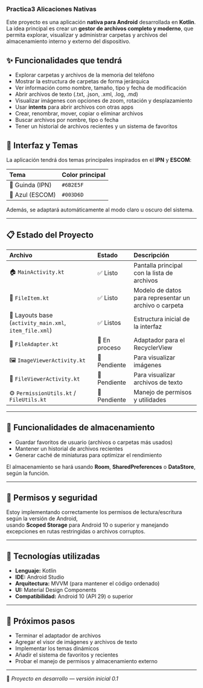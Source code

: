 ### Practica3 Alicaciones Nativas

Este proyecto es una aplicación **nativa para Android** desarrollada en **Kotlin**.  
La idea principal es crear un **gestor de archivos completo y moderno**, que permita explorar, visualizar y administrar carpetas y archivos del almacenamiento interno y externo del dispositivo.  

## ✨ Funcionalidades que tendrá

- Explorar carpetas y archivos de la memoria del teléfono  
- Mostrar la estructura de carpetas de forma jerárquica  
- Ver información como nombre, tamaño, tipo y fecha de modificación  
- Abrir archivos de texto (.txt, .json, .xml, .log, .md)  
- Visualizar imágenes con opciones de zoom, rotación y desplazamiento  
- Usar **intents** para abrir archivos con otras apps  
- Crear, renombrar, mover, copiar o eliminar archivos  
- Buscar archivos por nombre, tipo o fecha  
- Tener un historial de archivos recientes y un sistema de favoritos

## 🎨 Interfaz y Temas

La aplicación tendrá dos temas principales inspirados en el **IPN** y **ESCOM**:

| Tema | Color principal |
|:------|:----------------|
| 💜 Guinda (IPN) | `#6B2E5F` |
| 💙 Azul (ESCOM) | `#003D6D` |

Además, se adaptará automáticamente al modo claro u oscuro del sistema.  


---

## 📋 Estado del Proyecto

| Archivo | Estado | Descripción |
|:--------|:--------|:-------------|
| 🏠 `MainActivity.kt` | ✅ Listo | Pantalla principal con la lista de archivos |
| 📄 `FileItem.kt` | ✅ Listo | Modelo de datos para representar un archivo o carpeta |
| 🧱 Layouts base (`activity_main.xml`, `item_file.xml`) | ✅ Listos | Estructura inicial de la interfaz |
| 🧩 `FileAdapter.kt` | 🔧 En proceso | Adaptador para el RecyclerView |
| 🖼 `ImageViewerActivity.kt` | 🚧 Pendiente | Para visualizar imágenes |
| 📘 `FileViewerActivity.kt` | 🚧 Pendiente | Para visualizar archivos de texto |
| ⚙️ `PermissionUtils.kt` / `FileUtils.kt` | 🚧 Pendiente | Manejo de permisos y utilidades |

---

## 💾 Funcionalidades de almacenamiento

- Guardar favoritos de usuario (archivos o carpetas más usados)  
- Mantener un historial de archivos recientes  
- Generar caché de miniaturas para optimizar el rendimiento  

El almacenamiento se hará usando **Room**, **SharedPreferences** o **DataStore**, según la función.

---

## 🔐 Permisos y seguridad

Estoy implementando correctamente los permisos de lectura/escritura según la versión de Android,  
usando **Scoped Storage** para Android 10 o superior y manejando excepciones en rutas restringidas o archivos corruptos.

---

## 🧠 Tecnologías utilizadas

- **Lenguaje:** Kotlin  
- **IDE:** Android Studio  
- **Arquitectura:** MVVM (para mantener el código ordenado)  
- **UI:** Material Design Components  
- **Compatibilidad:** Android 10 (API 29) o superior  

---

## 🚀 Próximos pasos

- Terminar el adaptador de archivos  
- Agregar el visor de imágenes y archivos de texto  
- Implementar los temas dinámicos  
- Añadir el sistema de favoritos y recientes  
- Probar el manejo de permisos y almacenamiento externo  
 

---

📱 *Proyecto en desarrollo — versión inicial 0.1*  

